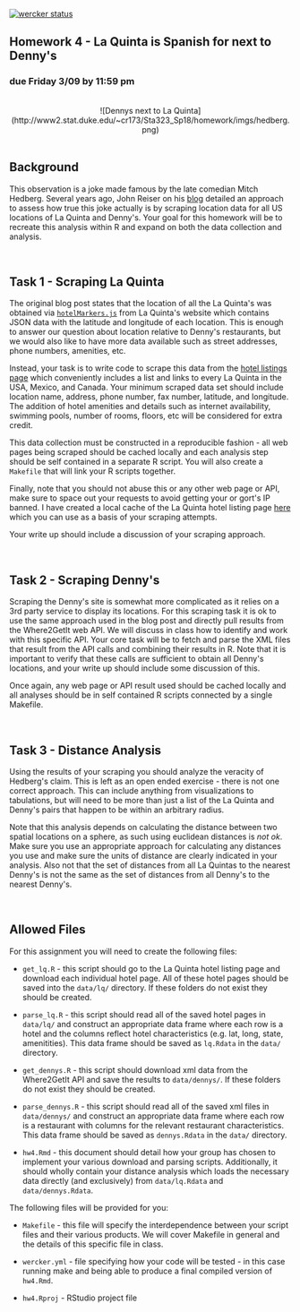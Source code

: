 [![wercker status](https://app.wercker.com/status/f7b71772d8cbe31ff0751d93e57f3e7e/s/master "wercker status")](https://app.wercker.com/project/byKey/f7b71772d8cbe31ff0751d93e57f3e7e)

Homework 4 - La Quinta is Spanish for next to Denny's
---

### due Friday 3/09 by 11:59 pm

<br/>
<div style="text-align:center">
![Dennys next to La Quinta](http://www2.stat.duke.edu/~cr173/Sta323_Sp18/homework/imgs/hedberg.png)
</div>
<br/>

## Background

This observation is a joke made famous by the late comedian Mitch Hedberg. Several years ago, John Reiser on his [blog](http://njgeo.org/2014/01/30/mitch-hedberg-and-gis/) detailed an approach to assess how true this joke actually is by scraping location data for all US locations of La Quinta and Denny's. Your goal for this homework will be to recreate this analysis within R and expand on both the data collection and analysis.

<br/>

##  Task 1 - Scraping La Quinta

The original blog post states that the location of all the La Quinta's was obtained via [`hotelMarkers.js`](http://www.lq.com/lq/data/hotelMarkers.js) from La Quinta's website which contains JSON data with the latitude and longitude of each location. This is enough to answer our question about location relative to Denny's restaurants, but we would also like to have more data available such as street addresses, phone numbers, amenities, etc.

Instead, your task is to write code to scrape this data from the [hotel listings page](http://www.lq.com/en/findandbook/hotel-listings.html) which conveniently includes a list and links to every La Quinta in the USA, Mexico, and Canada. Your minimum scraped data set should include location name, address, phone number, fax number, latitude, and longitude. The addition of hotel amenities and details such as internet availability, swimming pools, number of rooms, floors, etc will be considered for extra credit.

This data collection must be constructed in a reproducible fashion - all web pages being scraped should be cached locally and each analysis step should be self contained in a separate R script. You will also create a `Makefile` that will link your R scripts together. 

Finally, note that you should not abuse this or any other web page or API, make sure to space out your requests to avoid getting your or gort's IP banned. I have created a local cache of the La Quinta hotel listing page [here](http://www2.stat.duke.edu/~cr173/lq/www.lq.com/en/findandbook/hotel-listings.html) which you can use as a basis of your scraping attempts.

Your write up should include a discussion of your scraping approach.

<br/>

## Task 2 - Scraping Denny's

Scraping the Denny's site is somewhat more complicated as it relies on a 3rd party service to display its locations. For this scraping task it is ok to use the same approach used in the blog post and directly pull results from the Where2GetIt web API. We will discuss in class how to identify and work with this specific API. Your core task will be to fetch and parse the XML files that result from the API calls and combining their results in R. Note that it is important to verify that these calls are sufficient to obtain all Denny's locations, and your write up should include some discussion of this.

Once again, any web page or API result used should be cached locally and all analyses should be in self contained R scripts connected by a single Makefile.

<br/>

## Task 3 - Distance Analysis

Using the results of your scraping you should analyze the veracity of Hedberg's claim. This is left as an open ended exercise - there is not one correct approach. This can include anything from visualizations to tabulations, but will need to be more than just a list of the La Quinta and Denny's pairs that happen to be within an arbitrary radius.

Note that this analysis depends on calculating the distance between two spatial locations on a sphere, as such using euclidean distances is *not ok*. Make sure you use an appropriate approach for calculating any distances you use and make sure the units of distance are clearly indicated in your analysis. Also not that the set of distances from all La Quintas to the nearest Denny's is not the same as the set of distances from all Denny's to the nearest Denny's.

<br/>

## Allowed Files

For this assignment you will need to create the following files:

* `get_lq.R` - this script should go to the La Quinta hotel listing page and download each individual hotel page. All of these hotel pages should be saved into the `data/lq/` directory. If these folders do not exist they should be created.

* `parse_lq.R` - this script should read all of the saved hotel pages in `data/lq/` and construct an appropriate data frame where each row is a hotel and the columns reflect hotel characteristics (e.g. lat, long, state, amenitities). This data frame should be saved as `lq.Rdata` in the `data/` directory.

* `get_dennys.R` - this script should download xml data from the Where2GetIt API and save the results to `data/dennys/`. If these folders do not exist they should be created.

* `parse_dennys.R` - this script should read all of the saved xml files in `data/dennys/` and construct an appropriate data frame where each row is a restaurant with columns for the relevant restaurant characteristics. This data frame should be saved as `dennys.Rdata` in the `data/` directory.

* `hw4.Rmd` - this document should detail how your group has chosen to implement your various download and parsing scripts. Additionally, it should wholly contain your distance analysis which loads the necessary data directly (and exclusively) from `data/lq.Rdata` and `data/dennys.Rdata`.

The following files will be provided for you:

* `Makefile` - this file will specify the interdependence between your script files and their various products. We will cover Makefile in general and the details of this specific file in class.

* `wercker.yml` - file specifying how your code will be tested - in this case running make and being able to produce a final compiled version of `hw4.Rmd`.

* `hw4.Rproj` - RStudio project file

